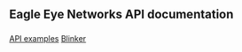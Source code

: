 ## Eagle Eye Networks API documentation

###
[API examples](/EE-API-examples)
[Blinker](/EE-blinker)
